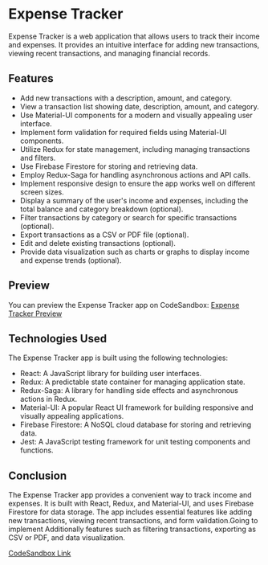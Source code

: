 # Expense Tracker

Expense Tracker is a web application that allows users to track their income and expenses. It provides an intuitive interface for adding new transactions, viewing recent transactions, and managing financial records.

## Features

- Add new transactions with a description, amount, and category.
- View a transaction list showing date, description, amount, and category.
- Use Material-UI components for a modern and visually appealing user interface.
- Implement form validation for required fields using Material-UI components.
- Utilize Redux for state management, including managing transactions and filters.
- Use Firebase Firestore for storing and retrieving data.
- Employ Redux-Saga for handling asynchronous actions and API calls.
- Implement responsive design to ensure the app works well on different screen sizes.
- Display a summary of the user's income and expenses, including the total balance and category breakdown (optional).
- Filter transactions by category or search for specific transactions (optional).
- Export transactions as a CSV or PDF file (optional).
- Edit and delete existing transactions (optional).
- Provide data visualization such as charts or graphs to display income and expense trends (optional).

## Preview

You can preview the Expense Tracker app on CodeSandbox: [Expense Tracker Preview](https://ydssn3-5173.csb.app/)

## Technologies Used

The Expense Tracker app is built using the following technologies:

- React: A JavaScript library for building user interfaces.
- Redux: A predictable state container for managing application state.
- Redux-Saga: A library for handling side effects and asynchronous actions in Redux.
- Material-UI: A popular React UI framework for building responsive and visually appealing applications.
- Firebase Firestore: A NoSQL cloud database for storing and retrieving data.
- Jest: A JavaScript testing framework for unit testing components and functions.

## Conclusion

The Expense Tracker app provides a convenient way to track income and expenses. It is built with React, Redux, and Material-UI, and uses Firebase Firestore for data storage. The app includes essential features like adding new transactions, viewing recent transactions, and form validation.Going to implement Additionally features such as filtering transactions, exporting as CSV or PDF, and data visualization.

[CodeSandbox Link](https://codesandbox.io/p/sandbox/expenses-tracker-ydssn3)
